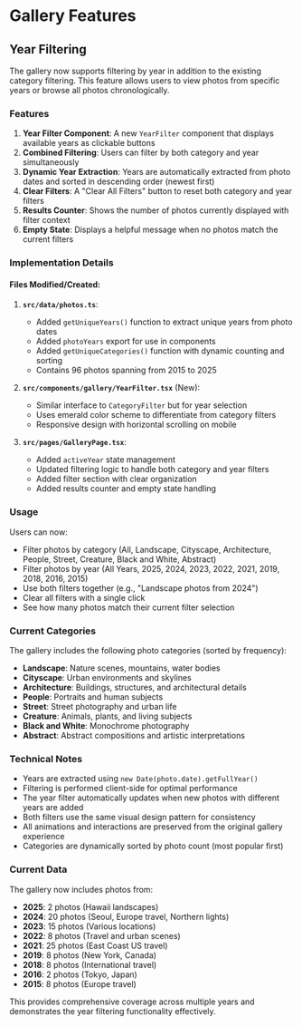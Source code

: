 # Gallery Features

## Year Filtering

The gallery now supports filtering by year in addition to the existing category filtering. This feature allows users to view photos from specific years or browse all photos chronologically.

### Features

1. **Year Filter Component**: A new `YearFilter` component that displays available years as clickable buttons
2. **Combined Filtering**: Users can filter by both category and year simultaneously
3. **Dynamic Year Extraction**: Years are automatically extracted from photo dates and sorted in descending order (newest first)
4. **Clear Filters**: A "Clear All Filters" button to reset both category and year filters
5. **Results Counter**: Shows the number of photos currently displayed with filter context
6. **Empty State**: Displays a helpful message when no photos match the current filters

### Implementation Details

#### Files Modified/Created:

1. **`src/data/photos.ts`**:
   - Added `getUniqueYears()` function to extract unique years from photo dates
   - Added `photoYears` export for use in components
   - Added `getUniqueCategories()` function with dynamic counting and sorting
   - Contains 96 photos spanning from 2015 to 2025

2. **`src/components/gallery/YearFilter.tsx`** (New):
   - Similar interface to `CategoryFilter` but for year selection
   - Uses emerald color scheme to differentiate from category filters
   - Responsive design with horizontal scrolling on mobile

3. **`src/pages/GalleryPage.tsx`**:
   - Added `activeYear` state management
   - Updated filtering logic to handle both category and year filters
   - Added filter section with clear organization
   - Added results counter and empty state handling

### Usage

Users can now:
- Filter photos by category (All, Landscape, Cityscape, Architecture, People, Street, Creature, Black and White, Abstract)
- Filter photos by year (All Years, 2025, 2024, 2023, 2022, 2021, 2019, 2018, 2016, 2015)
- Use both filters together (e.g., "Landscape photos from 2024")
- Clear all filters with a single click
- See how many photos match their current filter selection

### Current Categories

The gallery includes the following photo categories (sorted by frequency):
- **Landscape**: Nature scenes, mountains, water bodies
- **Cityscape**: Urban environments and skylines
- **Architecture**: Buildings, structures, and architectural details
- **People**: Portraits and human subjects
- **Street**: Street photography and urban life
- **Creature**: Animals, plants, and living subjects
- **Black and White**: Monochrome photography
- **Abstract**: Abstract compositions and artistic interpretations

### Technical Notes

- Years are extracted using `new Date(photo.date).getFullYear()`
- Filtering is performed client-side for optimal performance
- The year filter automatically updates when new photos with different years are added
- Both filters use the same visual design pattern for consistency
- All animations and interactions are preserved from the original gallery experience
- Categories are dynamically sorted by photo count (most popular first)

### Current Data

The gallery now includes photos from:
- **2025**: 2 photos (Hawaii landscapes)
- **2024**: 20 photos (Seoul, Europe travel, Northern lights)
- **2023**: 15 photos (Various locations)
- **2022**: 8 photos (Travel and urban scenes)
- **2021**: 25 photos (East Coast US travel)
- **2019**: 8 photos (New York, Canada)
- **2018**: 8 photos (International travel)
- **2016**: 2 photos (Tokyo, Japan)
- **2015**: 8 photos (Europe travel)

This provides comprehensive coverage across multiple years and demonstrates the year filtering functionality effectively. 